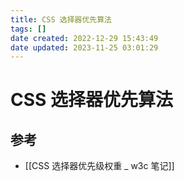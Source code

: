 ```yaml
---
title: CSS 选择器优先算法
tags: []
date created: 2022-12-29 15:43:49
date updated: 2023-11-25 03:01:29
---
```


# CSS 选择器优先算法

## 参考

- [[CSS 选择器优先级权重 _ w3c 笔记]]
